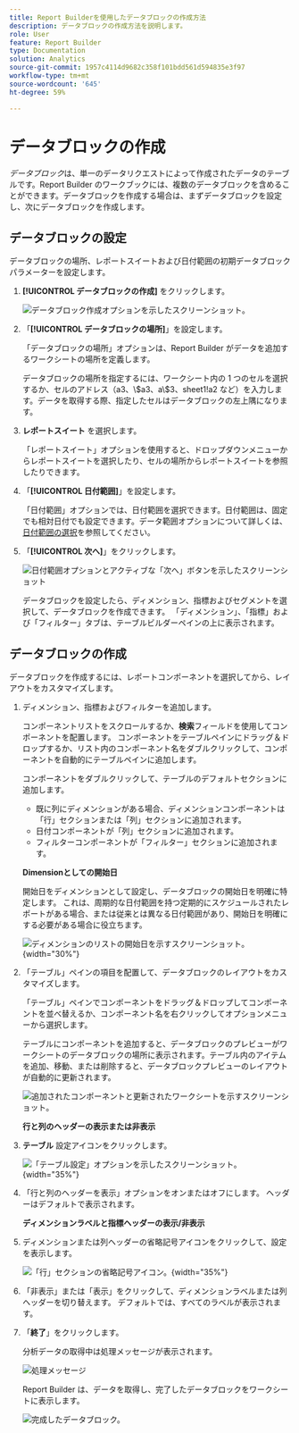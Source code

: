 ```yaml
---
title: Report Builderを使用したデータブロックの作成方法
description: データブロックの作成方法を説明します。
role: User
feature: Report Builder
type: Documentation
solution: Analytics
source-git-commit: 1957c4114d9682c358f101bdd561d594835e3f97
workflow-type: tm+mt
source-wordcount: '645'
ht-degree: 59%

---
```


# データブロックの作成

*データブロック*&#x200B;は、単一のデータリクエストによって作成されたデータのテーブルです。Report Builder のワークブックには、複数のデータブロックを含めることができます。データブロックを作成する場合は、まずデータブロックを設定し、次にデータブロックを作成します。

## データブロックの設定

データブロックの場所、レポートスイートおよび日付範囲の初期データブロックパラメーターを設定します。

1. **[!UICONTROL データブロックの作成]** をクリックします。

   ![ データブロック作成オプションを示したスクリーンショット。](./assets/create_db.png)

1. 「**[!UICONTROL データブロックの場所]**」を設定します。

   「データブロックの場所」オプションは、Report Builder がデータを追加するワークシートの場所を定義します。

   データブロックの場所を指定するには、ワークシート内の 1 つのセルを選択するか、セルのアドレス（a3、\\$a3、a\\\$3、sheet1!a2 など）を入力します。データを取得する際、指定したセルはデータブロックの左上隅になります。

1. **レポートスイート** を選択します。

   「レポートスイート」オプションを使用すると、ドロップダウンメニューからレポートスイートを選択したり、セルの場所からレポートスイートを参照したりできます。

1. 「**[!UICONTROL 日付範囲]**」を設定します。

   「日付範囲」オプションでは、日付範囲を選択できます。日付範囲は、固定でも相対日付でも設定できます。データ範囲オプションについて詳しくは、 [日付範囲の選択](select-date-range.md)を参照してください。

1. 「**[!UICONTROL 次へ]**」をクリックします。

   ![ 日付範囲オプションとアクティブな「次へ」ボタンを示したスクリーンショット ](./assets/choose_date_data_view3.png)

   データブロックを設定したら、ディメンション、指標およびセグメントを選択して、データブロックを作成できます。 「ディメンション」、「指標」および「フィルター」タブは、テーブルビルダーペインの上に表示されます。

## データブロックの作成

データブロックを作成するには、レポートコンポーネントを選択してから、レイアウトをカスタマイズします。

1. ディメンション、指標およびフィルターを追加します。

   コンポーネントリストをスクロールするか、**検索**&#x200B;フィールドを使用してコンポーネントを配置します。 コンポーネントをテーブルペインにドラッグ＆ドロップするか、リスト内のコンポーネント名をダブルクリックして、コンポーネントを自動的にテーブルペインに追加します。

   コンポーネントをダブルクリックして、テーブルのデフォルトセクションに追加します。

   - 既に列にディメンションがある場合、ディメンションコンポーネントは「行」セクションまたは「列」セクションに追加されます。
   - 日付コンポーネントが「列」セクションに追加されます。
   - フィルターコンポーネントが「フィルター」セクションに追加されます。

   **Dimensionとしての開始日**

   開始日をディメンションとして設定し、データブロックの開始日を明確に特定します。 これは、周期的な日付範囲を持つ定期的にスケジュールされたレポートがある場合、または従来とは異なる日付範囲があり、開始日を明確にする必要がある場合に役立ちます。

   ![ ディメンションのリストの開始日を示すスクリーンショット。](./assets/start-date-dimension.png){width="30%"}

1. 「テーブル」ペインの項目を配置して、データブロックのレイアウトをカスタマイズします。

   「テーブル」ペインでコンポーネントをドラッグ＆ドロップしてコンポーネントを並べ替えるか、コンポーネント名を右クリックしてオプションメニューから選択します。

   テーブルにコンポーネントを追加すると、データブロックのプレビューがワークシートのデータブロックの場所に表示されます。テーブル内のアイテムを追加、移動、または削除すると、データブロックプレビューのレイアウトが自動的に更新されます。

   ![ 追加されたコンポーネントと更新されたワークシートを示すスクリーンショット。](./assets/image10.png)

   **行と列のヘッダーの表示または非表示**

1. **テーブル** 設定アイコンをクリックします。

   ![ 「テーブル設定」オプションを示したスクリーンショット。](./assets/table-settings.png){width="35%"}

1. 「行と列のヘッダーを表示」オプションをオンまたはオフにします。 ヘッダーはデフォルトで表示されます。

   **ディメンションラベルと指標ヘッダーの表示/非表示**

1. ディメンションまたは列ヘッダーの省略記号アイコンをクリックして、設定を表示します。

   ![ 「行」セクションの省略記号アイコン。](./assets/row-heading.png){width="35%"}

1. 「非表示」または「表示」をクリックして、ディメンションラベルまたは列ヘッダーを切り替えます。 デフォルトでは、すべてのラベルが表示されます。

1. 「**終了**」をクリックします。

   分析データの取得中は処理メッセージが表示されます。

   ![ 処理メッセージ ](./assets/image11.png)

   Report Builder は、データを取得し、完了したデータブロックをワークシートに表示します。

   ![ 完成したデータブロック。](./assets/image12.png)
